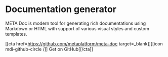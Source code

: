 # Documentation generator

META Doc is modern tool for generating rich documentations using Markdown or HTML with support of various visual styles and custom templates.

[[cta href=https://github.com/metaplatform/meta-doc target=_blank]][[icon mdi-github-circle /]] Get on GitHub[[/cta]]